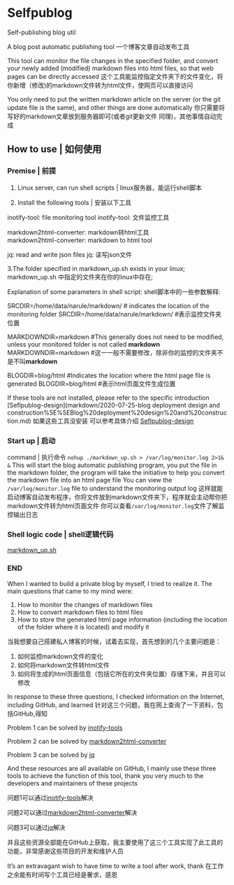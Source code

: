 # Selfpublog
Self-publishing blog util

A blog post automatic publishing tool
一个博客文章自动发布工具

This tool can monitor the file changes in the specified folder, and convert your newly added (modified) markdown files into html files, so that web pages can be directly accessed
这个工具能监控指定文件夹下的文件变化，将你新增（修改)的markdown文件转为html文件，使网页可以直接访问

You only need to put the written markdown article on the server (or the git update file is the same), and other things are done automatically
你只需要将写好的markdown文章放到服务器即可(或者git更新文件 同理)，其他事情自动完成

## How to use | 如何使用

### Premise | 前提

1. Linux server, can run shell scripts | linux服务器，能运行shell脚本

2. Install the following tools | 安装以下工具

  inotify-tool: file monitoring tool
  inotify-tool: 文件监控工具
  
  markdown2html-converter: markdown转html工具  
  markdown2html-converter: markdown to html tool
  
  jq: read and write json files
  jq: 读写json文件
  
3.The folder specified in markdown_up.sh exists in your linux;
  markdown_up.sh 中指定的文件夹在你的linux中存在;
  
  Explanation of some parameters in shell script:
  shell脚本中的一些参数解释:
  
  SRCDIR=/home/data/narule/markdown/ # indicates the location of the monitoring folder
  SRCDIR=/home/data/narule/markdown/ #表示监控文件夹位置
  
  MARKDOWNDIR=markdown #This generally does not need to be modified, unless your monitored folder is not called **markdown**
  MARKDOWNDIR=markdown #这一一般不需要修改，除非你的监控的文件夹不是不叫**markdown**
  
  BLOGDIR=blog/html #Indicates the location where the html page file is generated
  BLOGDIR=blog/html   #表示html页面文件生成位置

If these tools are not installed, please refer to the specific introduction [Seflpublog-design](markdown/2020-07-25-blog deployment design and construction%5E%5EBlog%20deployment%20design%20and%20construction.md)
如果这些工具没安装 可以参考具体介绍 [Seflpublog-design](markdown/2020-07-25-博客部署设计和构建%5E%5EBlog%20deployment%20design%20and%20construction.md)

### Start up | 启动
command | 执行命令
`nohup ./markdown_up.sh > /var/log/monitor.log 2>1& &`
This will start the blog automatic publishing program, you put the file in the markdown folder, the program will take the initiative to help you convert the markdown file into an html page file
You can view the `/var/log/monitor.log` file to understand the monitoring output log
这样就能启动博客自动发布程序，你将文件放到markdown文件夹下，程序就会主动帮你把markdown文件转为html页面文件
你可以查看`/var/log/monitor.log`文件了解监控输出日志

### Shell logic code | shell逻辑代码

[markdown_up.sh](markdown_up.sh)

### END

When I wanted to build a private blog by myself, I tried to realize it. The main questions that came to my mind were:
  1. How to monitor the changes of markdown files
  2. How to convert markdown files to html files
  3. How to store the generated html page information (including the location of the folder where it is located) and modify it


当我想要自己搭建私人博客的时候，试着去实现，首先想到的几个主要问题是：
  1. 如何监控markdown文件的变化
  2. 如何将markdown文件转html文件
  3. 如何将生成的html页面信息（包括它所在的文件夹位置）存储下来，并且可以修改

In response to these three questions, I checked information on the Internet, including GitHub, and learned
针对这三个问题，我在网上查询了一下资料，包括GitHub,得知

  Problem 1 can be solved by [inotify-tools](https://github.com/inotify-tools/inotify-tools)

  Problem 2 can be solved by [markdown2html-converter](https://github.com/magiclen/markdown2html-converter)

  Problem 3 can be solved by [jq](https://github.com/stedolan/jq)

  And these resources are all available on GitHub, I mainly use these three tools to achieve the function of this tool, thank you very much to the developers and maintainers of these projects
  

  问题1可以通过[inotify-tools](https://github.com/inotify-tools/inotify-tools)解决

  问题2可以通过[markdown2html-converter](https://github.com/magiclen/markdown2html-converter)解决

  问题3可以通过[jq](https://github.com/stedolan/jq)解决

  并且这些资源全部能在GitHub上获取，我主要使用了这三个工具实现了此工具的功能，非常感谢这些项目的开发和维护人员

It’s an extravagant wish to have time to write a tool after work, thank 
在工作之余能有时间写个工具已经是奢求，感恩
